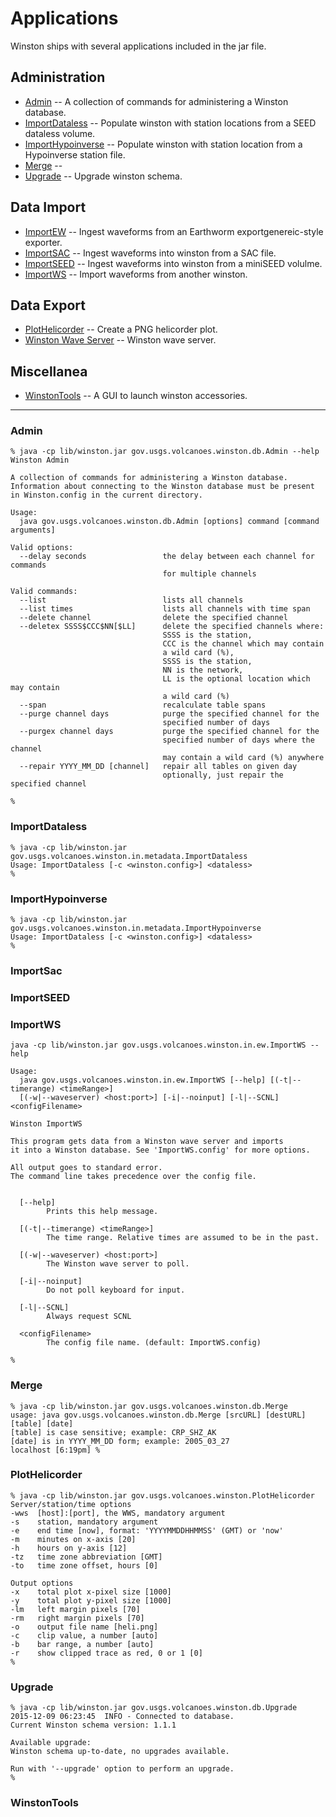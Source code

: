 # Applications

Winston ships with several applications included in the jar file. 

## Administration
- [Admin](#admin) -- A collection of commands for administering a Winston database.
- [ImportDataless](#importdataless) -- Populate winston with station locations from a SEED dataless volume.
- [ImportHypoinverse](#importhypoinverse) -- Populate winston with station location from a Hypoinverse station file.
- [Merge](#merge) -- 
- [Upgrade](#upgrade) -- Upgrade winston schema. 

## Data Import
- [ImportEW](importew.md) -- Ingest waveforms from an Earthworm exportgenereic-style exporter.
- [ImportSAC](#importsac) -- Ingest waveforms into winston from a SAC file.
- [ImportSEED](#importseed) -- Ingest waveforms into winston from a miniSEED volulme. 
- [ImportWS](#importws) -- Import waveforms from another winston.

## Data Export
- [PlotHelicorder](#plothelicorder) -- Create a PNG helicorder plot. 
- [Winston Wave Server](WWS.md) -- Winston wave server. 

## Miscellanea
- [WinstonTools](#winstontools) -- A GUI to launch winston accessories.

---

### Admin
	% java -cp lib/winston.jar gov.usgs.volcanoes.winston.db.Admin --help
	Winston Admin

	A collection of commands for administering a Winston database.
	Information about connecting to the Winston database must be present
	in Winston.config in the current directory.
	
	Usage:
	  java gov.usgs.volcanoes.winston.db.Admin [options] command [command arguments]
	
	Valid options:
	  --delay seconds                 the delay between each channel for commands
	                                  for multiple channels
	
	Valid commands:
	  --list                          lists all channels
	  --list times                    lists all channels with time span
	  --delete channel                delete the specified channel
	  --deletex SSSS$CCC$NN[$LL]      delete the specified channels where:
	                                  SSSS is the station,
	                                  CCC is the channel which may contain
	                                  a wild card (%),
	                                  SSSS is the station,
	                                  NN is the network,
	                                  LL is the optional location which may contain
	                                  a wild card (%)
	  --span                          recalculate table spans
	  --purge channel days            purge the specified channel for the
	                                  specified number of days
	  --purgex channel days           purge the specified channel for the
	                                  specified number of days where the channel
	                                  may contain a wild card (%) anywhere
	  --repair YYYY_MM_DD [channel]   repair all tables on given day
	                                  optionally, just repair the specified channel
	
	% 

### ImportDataless
	% java -cp lib/winston.jar gov.usgs.volcanoes.winston.in.metadata.ImportDataless
	Usage: ImportDataless [-c <winston.config>] <dataless>
	% 

### ImportHypoinverse
	% java -cp lib/winston.jar gov.usgs.volcanoes.winston.in.metadata.ImportHypoinverse 
	Usage: ImportDataless [-c <winston.config>] <dataless>
	% 

### ImportSac

### ImportSEED

### ImportWS
	java -cp lib/winston.jar gov.usgs.volcanoes.winston.in.ew.ImportWS --help
	
	Usage:
	  java gov.usgs.volcanoes.winston.in.ew.ImportWS [--help] [(-t|--timerange) <timeRange>]
	  [(-w|--waveserver) <host:port>] [-i|--noinput] [-l|--SCNL] <configFilename>
	
	Winston ImportWS
	
	This program gets data from a Winston wave server and imports
	it into a Winston database. See 'ImportWS.config' for more options.
	
	All output goes to standard error.
	The command line takes precedence over the config file.
	
	
	  [--help]
	        Prints this help message.
	
	  [(-t|--timerange) <timeRange>]
	        The time range. Relative times are assumed to be in the past.
	
	  [(-w|--waveserver) <host:port>]
	        The Winston wave server to poll.
	
	  [-i|--noinput]
	        Do not poll keyboard for input.
	
	  [-l|--SCNL]
	        Always request SCNL
	
	  <configFilename>
	        The config file name. (default: ImportWS.config)
	
	% 

### Merge
	% java -cp lib/winston.jar gov.usgs.volcanoes.winston.db.Merge 
	usage: java gov.usgs.volcanoes.winston.db.Merge [srcURL] [destURL] [table] [date]
	[table] is case sensitive; example: CRP_SHZ_AK
	[date] is in YYYY_MM_DD form; example: 2005_03_27
	localhost [6:19pm] % 
	
### PlotHelicorder
	% java -cp lib/winston.jar gov.usgs.volcanoes.winston.PlotHelicorder 
	Server/station/time options
	-wws  [host]:[port], the WWS, mandatory argument
	-s    station, mandatory argument
	-e    end time [now], format: 'YYYYMMDDHHMMSS' (GMT) or 'now'
	-m    minutes on x-axis [20]
	-h    hours on y-axis [12]
	-tz   time zone abbreviation [GMT]
	-to   time zone offset, hours [0]
	
	Output options
	-x    total plot x-pixel size [1000]
	-y    total plot y-pixel size [1000]
	-lm   left margin pixels [70]
	-rm   right margin pixels [70]
	-o    output file name [heli.png]
	-c    clip value, a number [auto]
	-b    bar range, a number [auto]
	-r    show clipped trace as red, 0 or 1 [0]
	% 

### Upgrade
	% java -cp lib/winston.jar gov.usgs.volcanoes.winston.db.Upgrade
	2015-12-09 06:23:45  INFO - Connected to database.
	Current Winston schema version: 1.1.1
	
	Available upgrade:
	Winston schema up-to-date, no upgrades available.
	
	Run with '--upgrade' option to perform an upgrade.
	% 

### WinstonTools
